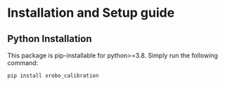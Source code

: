 # Installation and Setup guide

## Python Installation

This package is pip-installable for python>=3.8. Simply run the following command:
```bash
pip install xrobo_calibration
```